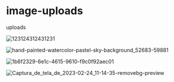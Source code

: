 # image-uploads
uploads

![123124312431231](https://user-images.githubusercontent.com/78454964/221205889-de80112a-3484-4172-8598-69289588cb57.png)

![hand-painted-watercolor-pastel-sky-background_52683-59881](https://user-images.githubusercontent.com/78454964/221198912-6bd05f85-567d-45ba-a5fd-dbbabad5b0b7.png)

![1b6f2329-6e1c-4615-9610-f9c0f92aec01](https://user-images.githubusercontent.com/78454964/221200598-7cbc3264-29d6-4b12-9883-5594627c41ac.png)

![Captura_de_tela_de_2023-02-24_11-14-35-removebg-preview](https://user-images.githubusercontent.com/78454964/221200615-f33a165c-216e-4787-a48e-8101162470b9.png)
